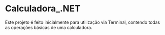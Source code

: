 # Calculadora_.NET

Este projeto é feito inicialmente para utilização via Terminal, contendo todas as operações básicas de uma calculadora.
